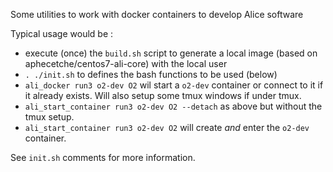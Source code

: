Some utilities to work with docker containers to develop Alice software

Typical usage would be :

- execute (once) the `build.sh` script to generate a local image (based on aphecetche/centos7-ali-core) with the local
    user
- `. ./init.sh` to defines the bash functions to be used (below)
- `ali_docker run3 o2-dev O2` wil start a `o2-dev` container or connect to it if it already exists. Will also setup some tmux windows if under
    tmux.
- `ali_start_container run3 o2-dev O2 --detach` as above but without the tmux setup.
- `ali_start_container run3 o2-dev O2` will create *and* enter the `o2-dev` container.

See `init.sh` comments for more information.
